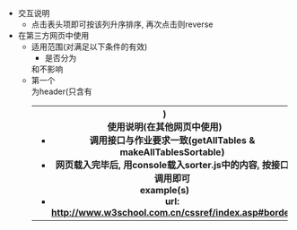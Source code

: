 - 交互说明
    - 点击表头项即可按该列升序排序, 再次点击则reverse
- 在第三方网页中使用
    - 适用范围(对满足以下条件的<table>有效)
        - 是否分为<thead>和<tbody>不影响
        - 第一个<tr>为header(只含有<th>)
    - 使用说明(在其他网页中使用)
        - 调用接口与作业要求一致(getAllTables & makeAllTablesSortable)
        - 网页载入完毕后, 用console载入sorter.js中的内容, 按接口调用即可
    - example(s)
        - url: http://www.w3school.com.cn/cssref/index.asp#border
